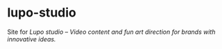 # lupo-studio
Site for *Lupo studio – Video content and fun art direction for brands with innovative ideas.*

